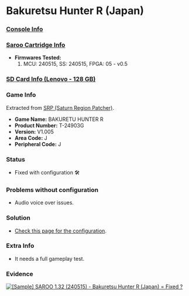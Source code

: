 # Bakuretsu Hunter R (Japan)

### [Console Info](../../../../../Info/Consoles/VA13/README.md)

### [Saroo Cartridge Info](../../../../../Info/Cartridges/RetroGameParadiseStore/1.32F/README.md)

- <b>Firmwares Tested:</b>
  1. MCU: 240515, SS: 240515, FPGA: 05 - v0.5

### [SD Card Info (Lenovo - 128 GB)](../../../../../Info/SdCards/Lenovo/128GB/fat32/README.md)

### Game Info

Extracted from [SRP (Saturn Region Patcher)](https://segaxtreme.net/resources/saturn-region-patcher.81/download).

- <b>Game Name:</b> BAKURETU HUNTER R
- <b>Product Number:</b> T-24903G
- <b>Version:</b> V1.005
- <b>Area Code:</b> J
- <b>Peripheral Code:</b> J

### Status

- Fixed with configuration :hammer_and_wrench:

### Problems without configuration

- Audio voice over issues.

### Solution

- [Check this page for the configuration](https://github.com/williamdsw/saroo-configuration-list/blob/master/Regions/Retails/Japan/T-24903G/README.md).

### Extra Info

- It needs a full gameplay test.

### Evidence

[![[Sample] SAROO 1.32 (240515) - Bakuretsu Hunter R (Japan) = Fixed ?](https://img.youtube.com/vi/z3V3kQbm9c0/0.jpg)](https://www.youtube.com/watch?v=z3V3kQbm9c0)
